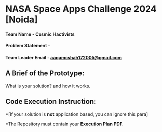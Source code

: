 # NASA Space Apps Challenge 2024 [Noida]

#### Team Name - Cosmic Hactivists
#### Problem Statement - 
#### Team Leader Email - aagamcshah172005@gmail.com

## A Brief of the Prototype:
  What is your solution? and how it works.

## Code Execution Instruction:
  *[If your solution is **not** application based, you can ignore this para]
  
 *The Repository must contain your **Execution Plan PDF**.
